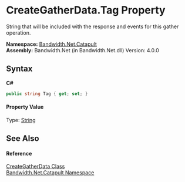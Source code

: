 ﻿# CreateGatherData.Tag Property 
 

String that will be included with the response and events for this gather operation.

**Namespace:**&nbsp;<a href ="N_Bandwidth_Net_Catapult.md">Bandwidth.Net.Catapult</a><br />**Assembly:**&nbsp;Bandwidth.Net (in Bandwidth.Net.dll) Version: 4.0.0

## Syntax

**C#**<br />
``` C#
public string Tag { get; set; }
```


#### Property Value
Type: <a href="http://msdn2.microsoft.com/en-us/library/s1wwdcbf" target="_blank">String</a>

## See Also


#### Reference
<a href ="T_Bandwidth_Net_Catapult_CreateGatherData.md">CreateGatherData Class</a><br /><a href ="N_Bandwidth_Net_Catapult.md">Bandwidth.Net.Catapult Namespace</a><br />